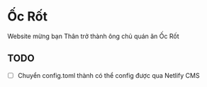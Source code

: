 # Ốc Rốt

Website mừng bạn Thân trở thành ông chủ quán ăn Ốc Rốt

## TODO

- [ ] Chuyển config.toml thành có thể config được qua Netlify CMS
